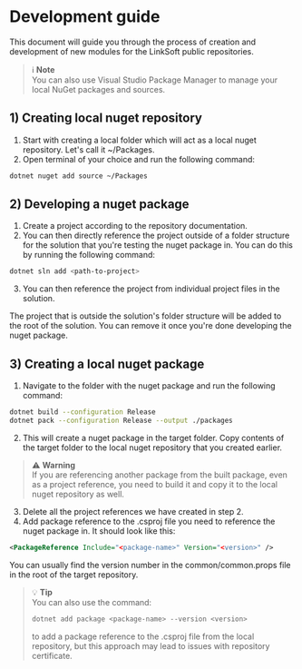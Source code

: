 # Development guide
This document will guide you through the process of creation and development of new modules for the LinkSoft public repositories.

> ℹ️ **Note**  
> You can also use Visual Studio Package Manager to manage your local NuGet packages and sources.

## 1) Creating local nuget repository
1) Start with creating a local folder which will act as a local nuget repository. Let's call it ~/Packages.
2) Open terminal of your choice and run the following command:
```bash
dotnet nuget add source ~/Packages
```

## 2) Developing a nuget package
1) Create a project according to the repository documentation.
2) You can then directly reference the project outside of a folder structure for the solution that you're testing the nuget package in. You can do this by running the following command:
```bash
dotnet sln add <path-to-project>
```
3) You can then reference the project from individual project files in the solution.

The project that is outside the solution's folder structure will be added to the root of the solution. You can remove it once you're done developing the nuget package.

## 3) Creating a local nuget package
1) Navigate to the folder with the nuget package and run the following command:
```bash
dotnet build --configuration Release
dotnet pack --configuration Release --output ./packages
```
2) This will create a nuget package in the target folder. Copy contents of the target folder to the local nuget repository that you created earlier.
> ⚠️ **Warning**  
> If you are referencing another package from the built package, even as a project reference, you need to build it and copy it to the local nuget repository as well.
3) Delete all the project references we have created in step 2.
4) Add package reference to the .csproj file you need to reference the nuget package in. It should look like this:
```xml
<PackageReference Include="<package-name>" Version="<version>" />
```
You can usually find the version number in the common/common.props file in the root of the target repository.

> 💡 **Tip**  
> You can also use the command:
> ```bash
> dotnet add package <package-name> --version <version>
> ```
> to add a package reference to the .csproj file from the local repository, but this approach may lead to issues with repository certificate.